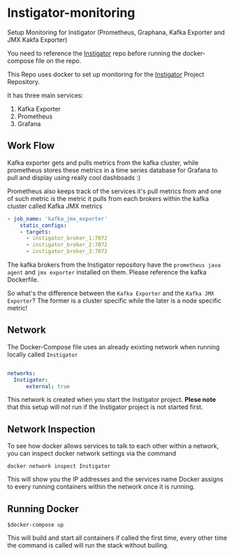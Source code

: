 # Instigator-monitoring

Setup Monitoring for Instigator (Prometheus, Graphana, Kafka Exporter and JMX Kakfa Exporter)

You need to reference the [Instigator](https://github.com/andela-sjames/Instigator-monitoring) repo before running the docker-compose file on the repo.

This Repo uses docker to set up monitoring for the [Instigator](https://github.com/andela-sjames/Instigator-monitoring) Project Repository.

It has three main services:

1. Kafka Exporter
2. Prometheus
3. Grafana

## Work Flow

Kafka exporter gets and pulls metrics from the kafka cluster, while prometheus stores these metrics in a time series database for Grafana to pull and display using really cool dashboads :)

Prometheus also keeps track of the services it's pull metrics from and one of such metric is the metric it pulls from each brokers within the kafka cluster called Kafka JMX metrics

```yaml
- job_name: 'kafka_jmx_exporter'
    static_configs:
    - targets:
      - instigator_broker_1:7072
      - instigator_broker_2:7072
      - instigator_broker_3:7072

```

The kafka brokers from the Instigator repository have the `prometheus java agent` and `jmx exporter` installed on them. Please reference the kafka Dockerfile.

So what's the difference between the `Kafka Exporter` and the `Kafka JMX Exporter`? The former is a cluster specific while the later is a node specific metric!

## Network

The Docker-Compose file uses an already exixting network when running locally called `Instigator`

```yaml

networks:
  Instigator:
      external: true
```

This network is created when you start the Instigator project. **Plese note** that this setup will not run if the Instigator project is not started first.

## Network Inspection

To see how docker allows services to talk to each other within a network, you can inspect docker network settings via the command

`docker network inspect Instigator`

This will show you the IP addresses and the services name Docker assigns to every running containers within the network once it is running.

## Running Docker

```shell
$docker-compose up

```

This will build and start all containers if called the first time, every other time the command is called will run the stack without builing.
